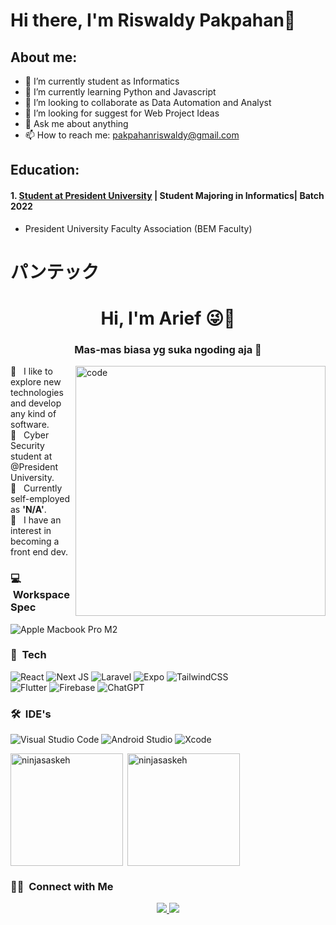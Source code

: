 # Hi there, I'm Riswaldy Pakpahan👋
## About me:
- 🔭 I’m currently student as Informatics
- 🌱 I’m currently learning Python and Javascript
- 👯 I’m looking to collaborate as Data Automation and Analyst
- 🤔 I’m looking for suggest for Web Project Ideas
- 💬 Ask me about anything
- 📫 How to reach me: pakpahanriswaldy@gmail.com

## Education:

#### 1. [Student at President University](https://president.ac.id/) | Student Majoring in Informatics| Batch 2022
   - President University Faculty Association (BEM Faculty)
     



[webdev]: https://github.com/Riswaldy

<h1>パンテック</h1>
<h1 align="center">Hi, I'm Arief 😜🤟</h1>
<h3 align="center">Mas-mas biasa yg suka ngoding aja 🫠</h3>

<img align="right" alt="code" width="400" src="https://wallpaperaccess.com/full/2641092.gif" />


🫡 &nbsp; I like to explore new technologies and develop any kind of software.\
👾 &nbsp; Cyber Security student at @President University.\
🫣 &nbsp; Currently self-employed as **'N/A'**.\
🥶 &nbsp; I have an interest in becoming a front end dev.

### 💻 &nbsp;Workspace Spec
![Apple Macbook Pro M2](https://img.shields.io/badge/Apple-MacBook_Pro_M2-05122A?style=flat&logo=apple&logoColor=88E0EF)&nbsp;

### 🧬 &nbsp;Tech
![React](https://img.shields.io/badge/react-%2320232a.svg?style=for-the-badge&logo=react&logoColor=%2361DAFB)
![Next JS](https://img.shields.io/badge/Next-black?style=for-the-badge&logo=next.js&logoColor=white)
![Laravel](https://img.shields.io/badge/laravel-%23FF2D20.svg?style=for-the-badge&logo=laravel&logoColor=white)
![Expo](https://img.shields.io/badge/expo-1C1E24?style=for-the-badge&logo=expo&logoColor=#D04A37)
![TailwindCSS](https://img.shields.io/badge/tailwindcss-%2338B2AC.svg?style=for-the-badge&logo=tailwind-css&logoColor=white)
<br />
![Flutter](https://img.shields.io/badge/Flutter-%2302569B.svg?style=for-the-badge&logo=Flutter&logoColor=white)
![Firebase](https://img.shields.io/badge/Firebase-039BE5?style=for-the-badge&logo=Firebase&logoColor=white)
![ChatGPT](https://img.shields.io/badge/chatGPT-74aa9c?style=for-the-badge&logo=openai&logoColor=white)
### 🛠 &nbsp;IDE's

![Visual Studio Code](https://img.shields.io/badge/Visual%20Studio%20Code-0078d7.svg?style=for-the-badge&logo=visual-studio-code&logoColor=white)
![Android Studio](https://img.shields.io/badge/Android%20Studio-3DDC84.svg?style=for-the-badge&logo=android-studio&logoColor=white)
![Xcode](https://img.shields.io/badge/Xcode-007ACC?style=for-the-badge&logo=Xcode&logoColor=white)


<p><img  height="180em" align="left" src="https://github-readme-stats-eight-theta.vercel.app/api/top-langs/?username=ninjasaskeh&theme=dark&layout=compact&langs_count=8" alt="ninjasaskeh" /></p>

<p>&nbsp;<img  height="180em" align="center" src="https://github-readme-streak-stats.herokuapp.com/?user=ninjasaskeh&theme=dark&hide_border=fals" alt="ninjasaskeh" /></p>

### 🤝🏻 &nbsp;Connect with Me
<div align="center">
<a href="https://www.linkedin.com/in/arief-maizaki/" target="_blank">
  <img src="https://img.shields.io/badge/linkedin-%230077B5.svg?style=for-the-badge&logo=linkedin&logoColor=white"/>
<a href="https://www.instagram.com/izaki_a21/" target="_blank">
  <img src="https://img.shields.io/badge/Instagram-%23E4405F.svg?style=for-the-badge&logo=Instagram&logoColor=white"/>
</div>
